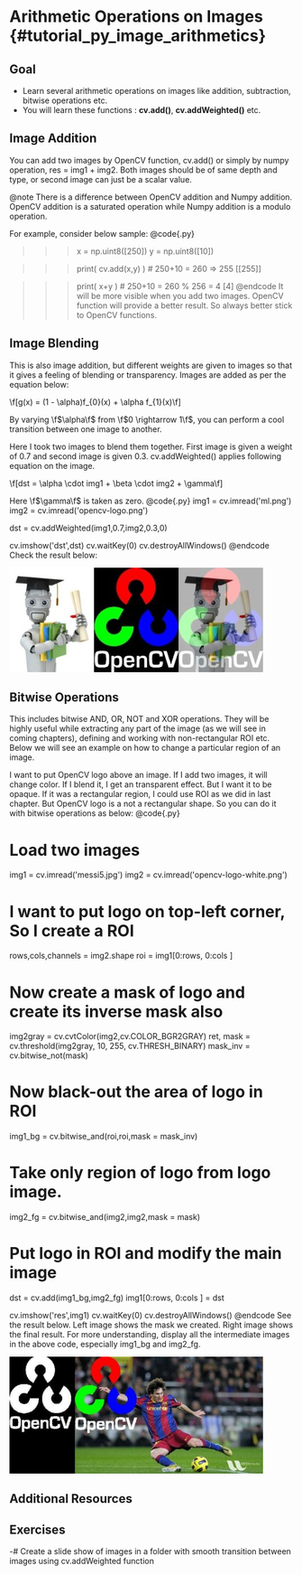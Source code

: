 Arithmetic Operations on Images {#tutorial_py_image_arithmetics}
===============================

Goal
----

-   Learn several arithmetic operations on images like addition, subtraction, bitwise operations
    etc.
-   You will learn these functions : **cv.add()**, **cv.addWeighted()** etc.

Image Addition
--------------

You can add two images by OpenCV function, cv.add() or simply by numpy operation,
res = img1 + img2. Both images should be of same depth and type, or second image can just be a
scalar value.

@note There is a difference between OpenCV addition and Numpy addition. OpenCV addition is a
saturated operation while Numpy addition is a modulo operation.

For example, consider below sample:
@code{.py}
>>> x = np.uint8([250])
>>> y = np.uint8([10])

>>> print( cv.add(x,y) ) # 250+10 = 260 => 255
[[255]]

>>> print( x+y )          # 250+10 = 260 % 256 = 4
[4]
@endcode
It will be more visible when you add two images. OpenCV function will provide a better result. So
always better stick to OpenCV functions.

Image Blending
--------------

This is also image addition, but different weights are given to images so that it gives a feeling of
blending or transparency. Images are added as per the equation below:

\f[g(x) = (1 - \alpha)f_{0}(x) + \alpha f_{1}(x)\f]

By varying \f$\alpha\f$ from \f$0 \rightarrow 1\f$, you can perform a cool transition between one image to
another.

Here I took two images to blend them together. First image is given a weight of 0.7 and second image
is given 0.3. cv.addWeighted() applies following equation on the image.

\f[dst = \alpha \cdot img1 + \beta \cdot img2 + \gamma\f]

Here \f$\gamma\f$ is taken as zero.
@code{.py}
img1 = cv.imread('ml.png')
img2 = cv.imread('opencv-logo.png')

dst = cv.addWeighted(img1,0.7,img2,0.3,0)

cv.imshow('dst',dst)
cv.waitKey(0)
cv.destroyAllWindows()
@endcode
Check the result below:

![image](images/blending.jpg)

Bitwise Operations
------------------

This includes bitwise AND, OR, NOT and XOR operations. They will be highly useful while extracting
any part of the image (as we will see in coming chapters), defining and working with non-rectangular
ROI etc. Below we will see an example on how to change a particular region of an image.

I want to put OpenCV logo above an image. If I add two images, it will change color. If I blend it,
I get an transparent effect. But I want it to be opaque. If it was a rectangular region, I could use
ROI as we did in last chapter. But OpenCV logo is a not a rectangular shape. So you can do it with
bitwise operations as below:
@code{.py}
# Load two images
img1 = cv.imread('messi5.jpg')
img2 = cv.imread('opencv-logo-white.png')

# I want to put logo on top-left corner, So I create a ROI
rows,cols,channels = img2.shape
roi = img1[0:rows, 0:cols ]

# Now create a mask of logo and create its inverse mask also
img2gray = cv.cvtColor(img2,cv.COLOR_BGR2GRAY)
ret, mask = cv.threshold(img2gray, 10, 255, cv.THRESH_BINARY)
mask_inv = cv.bitwise_not(mask)

# Now black-out the area of logo in ROI
img1_bg = cv.bitwise_and(roi,roi,mask = mask_inv)

# Take only region of logo from logo image.
img2_fg = cv.bitwise_and(img2,img2,mask = mask)

# Put logo in ROI and modify the main image
dst = cv.add(img1_bg,img2_fg)
img1[0:rows, 0:cols ] = dst

cv.imshow('res',img1)
cv.waitKey(0)
cv.destroyAllWindows()
@endcode
See the result below. Left image shows the mask we created. Right image shows the final result. For
more understanding, display all the intermediate images in the above code, especially img1_bg and
img2_fg.

![image](images/overlay.jpg)

Additional Resources
--------------------

Exercises
---------

-#  Create a slide show of images in a folder with smooth transition between images using
    cv.addWeighted function
